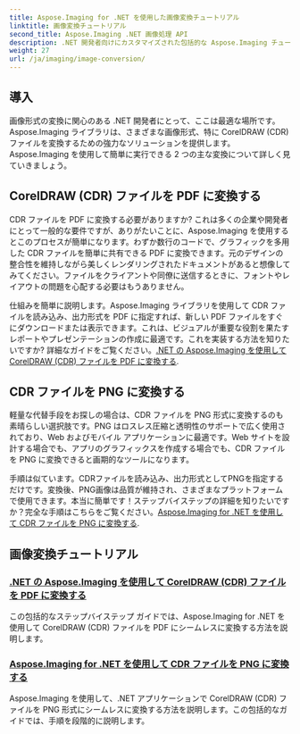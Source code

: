 ```yaml
---
title: Aspose.Imaging for .NET を使用した画像変換チュートリアル
linktitle: 画像変換チュートリアル
second_title: Aspose.Imaging .NET 画像処理 API
description: .NET 開発者向けにカスタマイズされた包括的な Aspose.Imaging チュートリアルを使用して、CorelDRAW (CDR) ファイルを PDF および PNG に変換する方法を簡単に学習できます。
weight: 27
url: /ja/imaging/image-conversion/
---
```

## 導入

画像形式の変換に関心のある .NET 開発者にとって、ここは最適な場所です。Aspose.Imaging ライブラリは、さまざまな画像形式、特に CorelDRAW (CDR) ファイルを変換するための強力なソリューションを提供します。Aspose.Imaging を使用して簡単に実行できる 2 つの主な変換について詳しく見ていきましょう。

## CorelDRAW (CDR) ファイルを PDF に変換する

CDR ファイルを PDF に変換する必要がありますか? これは多くの企業や開発者にとって一般的な要件ですが、ありがたいことに、Aspose.Imaging を使用するとこのプロセスが簡単になります。わずか数行のコードで、グラフィックを多用した CDR ファイルを簡単に共有できる PDF に変換できます。元のデザインの整合性を維持しながら美しくレンダリングされたドキュメントがあると想像してみてください。ファイルをクライアントや同僚に送信するときに、フォントやレイアウトの問題を心配する必要はもうありません。 

仕組みを簡単に説明します。Aspose.Imaging ライブラリを使用して CDR ファイルを読み込み、出力形式を PDF に指定すれば、新しい PDF ファイルをすぐにダウンロードまたは表示できます。これは、ビジュアルが重要な役割を果たすレポートやプレゼンテーションの作成に最適です。これを実装する方法を知りたいですか? 詳細なガイドをご覧ください。[.NET の Aspose.Imaging を使用して CorelDRAW (CDR) ファイルを PDF に変換する](./convert-cdr-files-to-pdf/).

## CDR ファイルを PNG に変換する

軽量な代替手段をお探しの場合は、CDR ファイルを PNG 形式に変換するのも素晴らしい選択肢です。PNG はロスレス圧縮と透明性のサポートで広く使用されており、Web およびモバイル アプリケーションに最適です。Web サイトを設計する場合でも、アプリのグラフィックスを作成する場合でも、CDR ファイルを PNG に変換できると画期的なツールになります。

手順は似ています。CDRファイルを読み込み、出力形式としてPNGを指定するだけです。変換後、PNG画像は品質が維持され、さまざまなプラットフォームで使用できます。本当に簡単です！ステップバイステップの詳細を知りたいですか？完全な手順はこちらをご覧ください。[Aspose.Imaging for .NET を使用して CDR ファイルを PNG に変換する](./convert-cdr-files-to-png/).

## 画像変換チュートリアル
### [.NET の Aspose.Imaging を使用して CorelDRAW (CDR) ファイルを PDF に変換する](./convert-cdr-files-to-pdf/)
この包括的なステップバイステップ ガイドでは、Aspose.Imaging for .NET を使用して CorelDRAW (CDR) ファイルを PDF にシームレスに変換する方法を説明します。
### [Aspose.Imaging for .NET を使用して CDR ファイルを PNG に変換する](./convert-cdr-files-to-png/)
Aspose.Imaging を使用して、.NET アプリケーションで CorelDRAW (CDR) ファイルを PNG 形式にシームレスに変換する方法を説明します。この包括的なガイドでは、手順を段階的に説明します。